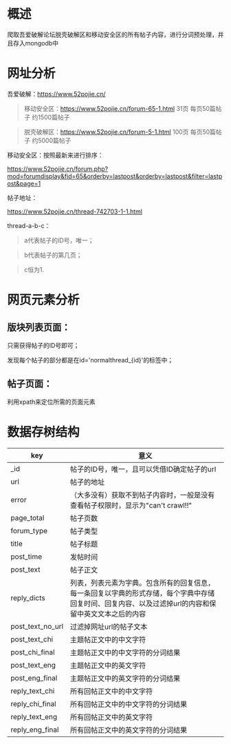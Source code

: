 # 概述

爬取吾爱破解论坛脱壳破解区和移动安全区的所有帖子内容，进行分词预处理，并且存入mongodb中

# 网址分析

吾爱破解：https://www.52pojie.cn/

>移动安全区：https://www.52pojie.cn/forum-65-1.html    31页 每页50篇帖子  约1500篇帖子

>脱壳破解区：https://www.52pojie.cn/forum-5-1.html    100页 每页50篇帖子  约5000篇帖子

移动安全区：按照最新来进行排序：

https://www.52pojie.cn/forum.php?mod=forumdisplay&fid=65&orderby=lastpost&orderby=lastpost&filter=lastpost&page=1

帖子地址：

https://www.52pojie.cn/thread-742703-1-1.html

thread-a-b-c：

>a代表帖子的ID号，唯一；

>b代表帖子的第几页；

>c恒为1.

# 网页元素分析

## 版块列表页面：

只需获得帖子的ID号即可；

发现每个帖子的部分都是在id='normalthread_{id}'的标签中；

## 帖子页面：

利用xpath来定位所需的页面元素

# 数据存树结构

key | 意义
-------- | --------
_id	| 帖子的ID号，唯一，且可以凭借ID确定帖子的url
url	| 帖子的地址
error	| （大多没有）获取不到帖子内容时，一般是没有查看帖子权限时，显示为"can't crawl!!"
page_total	| 帖子页数
forum_type	| 帖子类型
title	| 帖子标题
post_time	| 发帖时间
post_text	| 帖子正文
reply_dicts	| 列表，列表元素为字典。包含所有的回复信息，每一条回复以字典的形式存储，每个字典中存储回复时间、回复内容、以及过滤掉url的内容和保留中英文文本之后的内容
post_text_no_url	| 过滤掉网址url的帖子文本
post_text_chi	| 主题帖正文中的中文字符
post_chi_final	 | 主题帖正文中的中文字符的分词结果
post_text_eng	| 主题帖正文中的英文字符
post_eng_final	 | 主题帖正文中的英文字符的分词结果
reply_text_chi	| 所有回帖正文中的中文字符
reply_chi_final | 所有回帖正文中的中文字符的分词结果
reply_text_eng	| 所有回帖正文中的英文字符
reply_eng_final | 所有回帖正文中的英文字符的分词结果
